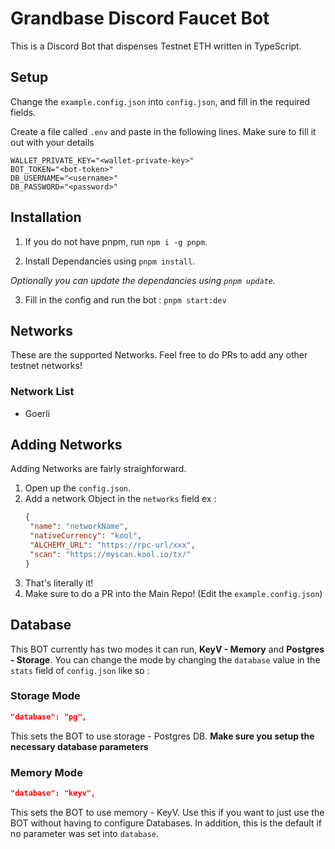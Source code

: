 # Grandbase Discord Faucet Bot

This is a Discord Bot that dispenses Testnet ETH written in TypeScript.

## Setup

Change the `example.config.json` into `config.json`, and fill in the required fields.

Create a file called `.env` and paste in the following lines. Make sure to fill it out with your details

```env
WALLET_PRIVATE_KEY="<wallet-private-key>"
BOT_TOKEN="<bot-token>"
DB_USERNAME="<username>"
DB_PASSWORD="<password>"
```

## Installation

1. If you do not have pnpm, run `npm i -g pnpm`.

2. Install Dependancies using `pnpm install`. 

_Optionally you can update the dependancies using `pnpm update`._

3. Fill in the config and run the bot : `pnpm start:dev`

## Networks

These are the supported Networks. Feel free to do PRs to add any other testnet networks!

### Network List

-   Goerli


## Adding Networks

Adding Networks are fairly straighforward.

1. Open up the `config.json`.
2. Add a network Object in the `networks` field
   ex :
    ```json
    {
     "name": "networkName",
     "nativeCurrency": "kool",
     "ALCHEMY_URL": "https://rpc-url/xxx",
     "scan": "https://myscan.kool.io/tx/"
    }
    ```
3. That's literally it!
4. Make sure to do a PR into the Main Repo! (Edit the `example.config.json`)

## Database

This BOT currently has two modes it can run, **KeyV - Memory** and **Postgres - Storage**. You can change the mode by changing the `database` value in the `stats` field of `config.json` like so :

### Storage Mode

```json
"database": "pg",
```

This sets the BOT to use storage - Postgres DB. **Make sure you setup the necessary database parameters**

### Memory Mode

```json
"database": "keyv",
```

This sets the BOT to use memory - KeyV. Use this if you want to just use the BOT without having to configure Databases. In addition, this is the default if no parameter was set into `database`.
